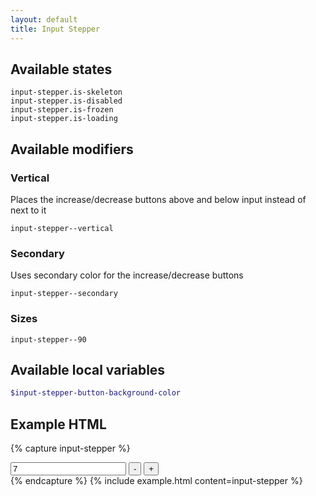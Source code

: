 ```yaml
---
layout: default
title: Input Stepper
---
```


## Available states

```
input-stepper.is-skeleton
input-stepper.is-disabled
input-stepper.is-frozen
input-stepper.is-loading
```

## Available modifiers

### Vertical

Places the increase/decrease buttons above and below input instead of next to it

```
input-stepper--vertical
```

### Secondary

Uses secondary color for the increase/decrease buttons

```
input-stepper--secondary
```

### Sizes

```
input-stepper--90
```

## Available local variables

```scss
$input-stepper-button-background-color
```

## Example HTML

{% capture input-stepper %}
<div class="input-stepper">
	<input class="input-stepper__input"
		id="element-id"
		type="number"
		pattern="[0-9]*"
		autocomplete="off"
		value="7"
	>
	<button class="input-stepper__control input-stepper__control--decrease">
		-
	</button>
	<button class="input-stepper__control input-stepper__control--increase">
		+
	</button>
</div>
{% endcapture %}
{% include example.html
	content=input-stepper
%}
